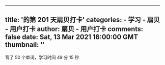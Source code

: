 
---
title: '的第 201 天扇贝打卡'
categories: 
    - 学习
    - 扇贝 - 用户打卡
author: 扇贝 - 用户打卡
comments: false
date: Sat, 13 Mar 2021 16:00:00 GMT
thumbnail: ''
---

<div>   
背了 50 个单词，学习时间 49 分 15 秒  
</div>
            